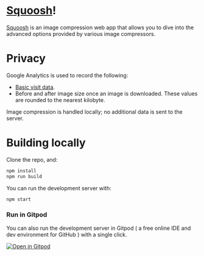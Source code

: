 # [Squoosh]!

[Squoosh] is an image compression web app that allows you to dive into the advanced options provided
by various image compressors.

# Privacy

Google Analytics is used to record the following:

* [Basic visit data](https://support.google.com/analytics/answer/6004245?ref_topic=2919631).
* Before and after image size once an image is downloaded. These values are rounded to the nearest
  kilobyte.

Image compression is handled locally; no additional data is sent to the server.

# Building locally

Clone the repo, and:

```sh
npm install
npm run build
```

You can run the development server with:

```sh
npm start
```
### Run in Gitpod

You can also run the development server in Gitpod ( a free online IDE and dev environment for GitHub ) with a single click.

[![Open in Gitpod](https://gitpod.io/button/open-in-gitpod.svg)](https://gitpod.io/#https://github.com/https://github.com/GoogleChromeLabs/squoosh)

[Squoosh]: https://squoosh.app
